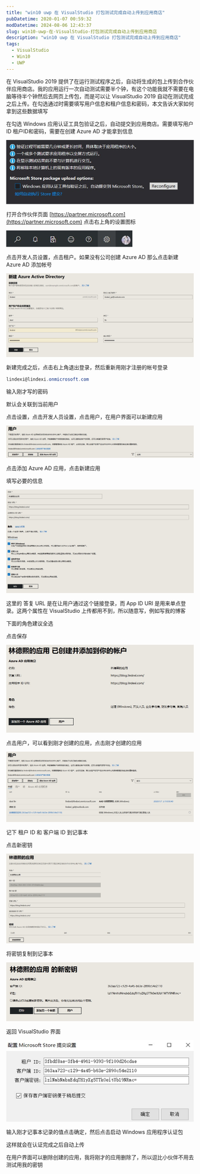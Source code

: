 ```yaml
---
title: "win10 uwp 在 VisualStudio 打包测试完成自动上传到应用商店"
pubDatetime: 2020-01-07 00:59:32
modDatetime: 2024-08-06 12:43:37
slug: win10-uwp-在-VisualStudio-打包测试完成自动上传到应用商店
description: "win10 uwp 在 VisualStudio 打包测试完成自动上传到应用商店"
tags:
  - VisualStudio
  - Win10
  - UWP
---
```





在 VisualStudio 2019 提供了在运行测试程序之后，自动将生成的包上传到合作伙伴应用商店。我的应用运行一次自动测试需要半个钟，有这个功能我就不需要在电脑等待半个钟然后去网页上传包，而是可以让 VisualStudio 2019 自动在测试完成之后上传。在勾选通过时需要填写用户信息和租户信息和密码，本文告诉大家如何拿到这些数据填写

<!--more-->


<!-- CreateTime:2020/1/7 8:59:32 -->



在勾选 Windows 应用认证工具包验证之后，自动提交到应用商店。需要填写用户 ID 租户ID和密码，需要在创建 Azure AD 才能拿到信息

<!-- ![](images/img-win10 uwp 在 VisualStudio 打包测试完成自动上传到应用商店1.png) -->

![](images/img-modify-6d7b890de0c20bce9a0515b6e358a161.png)

打开合作伙伴页面 [https://partner.microsoft.com](https://partner.microsoft.com) 点击右上角的设置图标

<!-- ![](images/img-win10 uwp 在 VisualStudio 打包测试完成自动上传到应用商店0.png) -->

![](images/img-modify-346086f938f11f6482fb18516c4f6051.png)

点击开发人员设置，点击租户。如果没有公司创建 Azure AD 那么点击新建 Azure AD 添加帐号

<!-- ![](images/img-win10 uwp 在 VisualStudio 打包测试完成自动上传到应用商店2.png) -->

![](images/img-modify-0281590285684589805de076a5c205ce.png)

新建完成之后，点击右上角退出登录，然后重新用刚才注册的帐号登录

```csharp
lindexi@lindexi.onmicrosoft.com
```

输入刚才写的密码

默认会关联到当前用户

点击设置，点击开发人员设置，点击用户，在用户界面可以新建应用

<!-- ![](images/img-win10 uwp 在 VisualStudio 打包测试完成自动上传到应用商店3.png) -->

![](images/img-modify-b8dd872a723611fb63388eddfdf830c7.png)

点击添加 Azure AD 应用，点击新建应用

填写必要的信息

<!-- ![](images/img-win10 uwp 在 VisualStudio 打包测试完成自动上传到应用商店4.png) -->

![](images/img-modify-749692f2cebe5d912308210384bc47e1.png)

这里的 答复 URL 是在让用户通过这个链接登录，而 App ID URI 是用来单点登录。这两个属性在 VisualStudio 上传都用不到，所以随意写，例如写我的博客

下面的角色建议全选

点击保存

<!-- ![](images/img-win10 uwp 在 VisualStudio 打包测试完成自动上传到应用商店5.png) -->

![](images/img-modify-4bf49abe7813edc7b95cf6cfa886324e.png)

点击用户，可以看到刚才创建的应用，点击刚才创建的应用

<!-- ![](images/img-win10 uwp 在 VisualStudio 打包测试完成自动上传到应用商店6.png) -->

![](images/img-modify-5bd7a1775fe9dfdeb1e4cc619229498c.png)

记下 租户 ID 和 客户端 ID 到记事本

点击新密钥

<!-- ![](images/img-win10 uwp 在 VisualStudio 打包测试完成自动上传到应用商店7.png) -->

![](images/img-modify-24c21d3e29c58e677d5577d8ae1a34ba.png)

将密钥复制到记事本

<!-- ![](images/img-win10 uwp 在 VisualStudio 打包测试完成自动上传到应用商店8.png) -->

![](images/img-modify-70b677ac6f6e946526b1098e700d73d9.png)

返回 VisualStudio 界面

<!-- ![](images/img-win10 uwp 在 VisualStudio 打包测试完成自动上传到应用商店9.png) -->

![](images/img-modify-8dbdbe37791a6896b7976b24ec818fc5.png)

输入刚才记事本记录的值点击确定，然后点击启动 Windows 应用程序认证包

这样就会在认证完成之后自动上传

在用户界面可以删除创建的应用，我将刚才的应用删除了，所以逗比小伙伴不用去测试用我的密钥

